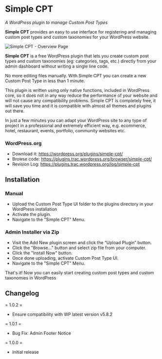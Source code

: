 # Simple CPT
_A WordPress plugin to manage Custom Post Types_

**Simple CPT** provides an easy to use interface for registering and managing custom post types and custom taxonomies for your WordPress website.

![Simple CPT - Overview Page](https://ps.w.org/simple-cpt/assets/screenshot-1.jpg?rev=2511153)

**Simple CPT** is a free WordPress plugin that lets you create custom post types and custom taxonomies (eg: categories, tags, etc.) directly from your admin dashboard without writing a single line code.

No more editing files manually. With Simple CPT you can create a new Custom Post Type in less than 1 minute.

This plugin is written using only native functions, included in WordPress core, so it does not in any way reduce the performance of your website and will not cause any compatibility problems. Simple CPT is completely free, it will save you time and it is compatible with almost all themes and plugins out there.

In just a few minutes you can adapt your WordPress site to any type of project in a professional and extremely efficient way, e.g. ecommerce, hotel, restaurant, events, portfolio, community websites etc.

### WordPress.org

* Download it: https://wordpress.org/plugins/simple-cpt/
* Browse code: https://plugins.trac.wordpress.org/browser/simple-cpt/
* Revision Log: https://plugins.trac.wordpress.org/log/simple-cpt

## Installation

### Manual

* Upload the Custom Post Type UI folder to the plugins directory in your WordPress installation
* Activate the plugin.
* Navigate to the "Simple CPT" Menu.

### Admin Installer via Zip

* Visit the Add New plugin screen and click the “Upload Plugin” button.
* Click the "Browse…" button and select zip file from your computer.
* Click the "Install Now" button.
* Once done uploading, activate Custom Post Type UI.
* Navigate to the "Simple CPT" Menu.

That's it! Now you can easily start creating custom post types and custom taxonomies in WordPress

## Changelog

= 1.0.2 =
* Ensure compatibility with WP latest version v5.8.2

= 1.0.1 =
* Bug Fix: Admin Footer Notice

= 1.0.0 =
* Initial release
